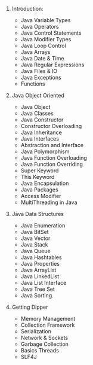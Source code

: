 1. Introduction:
      - Java Variable Types
      - Java Operators
      - Java Control Statements
      - Java Modifier Types
      - Java Loop Control
      - Java Arrays
      - Java Date & Time
      - Java Regular Expressions
      - Java Files & IO
      - Java Exceptions
      - Functions

2. Java Object Oriented
      - Java Object
      - Java Classes
      - Java Constructor
      - Constructor Overloading
      - Java Inheritance
      - Java Interfaces
      - Abstraction and Interface
      - Java Polymorphism
      - Java Function Overloading
      - Java Function Overriding
      - Super Keyword
      - This Keyword
      - Java Encapsulation
      - Java Packages
      - Access Modifier
      - MultiThreading in Java

3. Java Data Structures
      - Java Enumeration
      - Java BitSet
      - Java Vector
      - Java Stack
      - Java Queue
      - Java Hashtables
      - Java Properties
      - Java ArrayList
      - Java LinkedList
      - Java List Interface
      - Java Tree Set
      - Java Sorting.
4. Getting Dipper
      - Memory Management
      - Collection Framework
      - Serialization
      - Network & Sockets
      - Garbage Collection
      - Basics Threads
      - SLF4J
